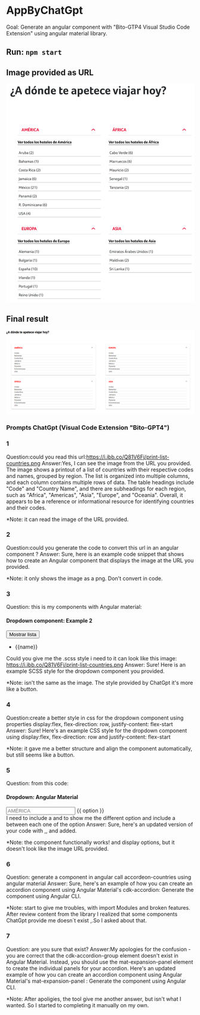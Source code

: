 # AppByChatGpt

Goal: Generate an angular component with "Bito-GTP4 Visual Studio Code Extension" using angular material library.

## Run: `npm start`

## Image provided as URL

![Alt text](/src/assets/images/print-image-model-url.png)

## Final result

![Alt text](/src/assets/images/print-component-with-chat-gpt.png)


### Prompts ChatGpt (Visual Code Extension "Bito-GPT4")

### 1
Question:could you read this url:https://i.ibb.co/Q81V6Fj/print-list-countries.png
Answer:Yes, I can see the image from the URL you provided. The image shows a printout of a list of countries
with their respective codes and names, grouped by region. The list is organized into multiple columns, 
and each column contains multiple rows of data. The table headings include "Code" and "Country Name", 
and there are subheadings for each region, such as "Africa", "Americas", "Asia", "Europe", and "Oceania".
Overall, it appears to be a reference or informational resource for identifying countries and their codes.

*Note: it can read the image of the URL provided.

### 2
Question:could you generate the code to convert this url in an angular component ?
Answer: Sure, here is an example code snippet that shows how to create an Angular component that displays the 
image at the URL you provided.

*Note: it only shows the image as a png. Don't convert in code.

### 3 
Question: this is my components with Angular material: 
<div> 
  <h4>Dropdown component: Example 2</h4> 
  <button (click)="toggleDropdown()">Mostrar lista</button> 
  <ul *ngIf="showDropdown"> 
    <li *ngFor="let name of names">{{name}}</li> 
  </ul> 
</div> 
 
Could you give me the .scss style i need to it can look like this image:  https://i.ibb.co/Q81V6Fj/print-list-countries.png
Answer:  Sure! Here is an example SCSS style for the dropdown component you provided.

*Note: isn't the same as the image. The style provided by ChatGpt it's more like a button.

### 4
Question:create a better style in css for the dropdown component using properties display:flex, flex-direction: row, 
justify-content: flex-start
Answer: Sure! Here's an example CSS style for the dropdown component using display:flex, flex-direction: row and justify-content: flex-start

*Note: it gave me a better structure and align the component automatically, but still seems like a button. 

### 5
Question: from this code:  
<mat-form-field> 
  <div> 
    <h4>Dropdown: Angular Material</h4> 
    <input type="text" placeholder="AMÉRICA" matInput [formControl]="myControl" [matAutocomplete]="auto"> 
    <mat-autocomplete #auto="matAutocomplete"> 
      <mat-option *ngFor="let option of filteredOptions | async" [value]="option"> 
        {{ option }} 
      </mat-option> 
    </mat-autocomplete> 
</div> 
</mat-form-field>  
I need to include a <mat-select> and <map-option> to show me the different option and include a <mat-divider> between each one of the option
Answer: Sure, here's an updated version of your code with <mat-select>,<mat-option>, and <mat-divider> added.

*Note: the component functionally works! and display options, but it doesn't look like the image URL provided.

### 6
Question: generate a component in angular call accordeon-countries using angular material <cdk-accordion>
Answer: Sure, here's an example of how you can create an accordion component using Angular Material's cdk-accordion: Generate the component
using Angular CLI.

*Note: start to give me troubles, with import Modules and broken features. After review content from the library I realized that some components
ChatGpt provide me doesn´t exist <cdk-accordion-group>,<cdk-expansion-panel-header>.So I asked about that.

### 7
Question: are you sure that <cdk-accordion-group> exist?
Answer:My apologies for the confusion - you are correct that the  cdk-accordion-group  element doesn't exist in Angular Material. Instead,
you should use the  mat-expansion-panel  element to create the individual panels for your accordion. 
Here's an updated example of how you can create an accordion component using Angular Material's  mat-expansion-panel : Generate the component
using Angular CLI.

*Note: After apoligies, the tool give me another answer, but isn't what I wanted. So I started to completing it manually on my own.
